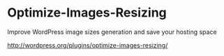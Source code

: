 Optimize-Images-Resizing
========================

Improve WordPress image sizes generation and save your hosting space

http://wordpress.org/plugins/optimize-images-resizing/
